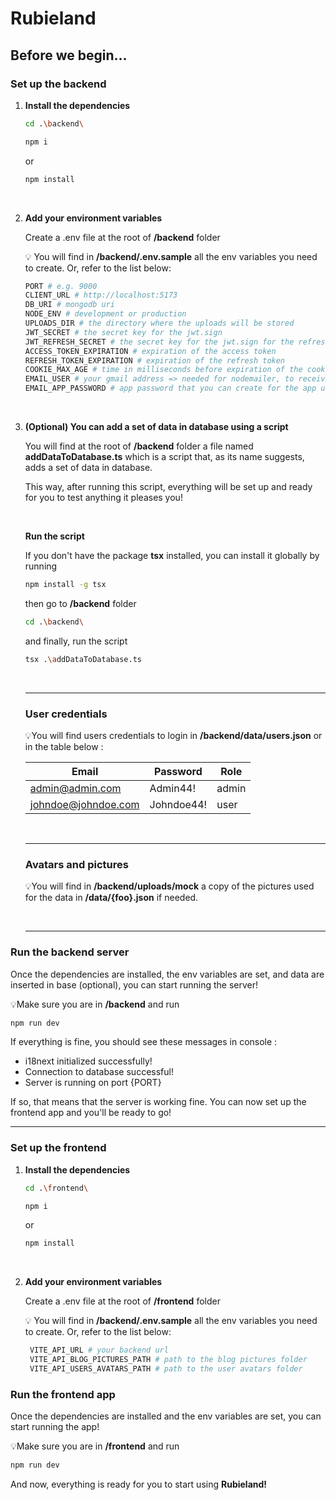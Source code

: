 # Rubieland

## Before we begin...

### Set up the backend

1. **Install the dependencies**

   ```bash
   cd .\backend\
   ```

   ```bash
   npm i
   ```

   or

   ```bash
   npm install
   ```

   <br>

2. **Add your environment variables**

   Create a .env file at the root of **/backend** folder

   💡 You will find in **/backend/.env.sample** all the env variables you need to create. Or, refer to the list below:

   ```pl
   PORT # e.g. 9000
   CLIENT_URL # http://localhost:5173
   DB_URI # mongodb uri
   NODE_ENV # development or production
   UPLOADS_DIR # the directory where the uploads will be stored
   JWT_SECRET # the secret key for the jwt.sign
   JWT_REFRESH_SECRET # the secret key for the jwt.sign for the refresh token
   ACCESS_TOKEN_EXPIRATION # expiration of the access token
   REFRESH_TOKEN_EXPIRATION # expiration of the refresh token
   COOKIE_MAX_AGE # time in milliseconds before expiration of the cookie. e.g.: "3600000" = 1 hour (3.600.000 milliseconds)
   EMAIL_USER # your gmail address => needed for nodemailer, to receive messages coming from the contact form
   EMAIL_APP_PASSWORD # app password that you can create for the app using this link: https://myaccount.google.com/apppasswords. It is also needed for nodemailer authentication
   ```

<br>

3. **(Optional) You can add a set of data in database using a script**

   You will find at the root of **/backend** folder a file named **addDataToDatabase.ts** which is a script that, as its name suggests, adds a set of data in database.

   This way, after running this script, everything will be set up and ready for you to test anything it pleases you!

    <br>

   **Run the script**

   If you don't have the package **tsx** installed, you can install it globally by running

   ```bash
   npm install -g tsx
   ```

   then go to **/backend** folder

   ```bash
   cd .\backend\
   ```

   and finally, run the script

   ```bash
   tsx .\addDataToDatabase.ts
   ```

    <br>

   ***

   ### User credentials

   💡You will find users credentials to login in **/backend/data/users.json** or in the table below :

   | Email               | Password   | Role  |
   | ------------------- | ---------- | ----- |
   | admin@admin.com     | Admin44!   | admin |
   | johndoe@johndoe.com | Johndoe44! | user  |

    <br>

   ***

   ### Avatars and pictures

   💡You will find in **/backend/uploads/mock** a copy of the pictures used for the data in **/data/{foo}.json** if needed.

    <br>

   ***

### Run the backend server

Once the dependencies are installed, the env variables are set, and data are inserted in base (optional), you can start running the server!

💡Make sure you are in **/backend** and run

```bash
npm run dev
```

If everything is fine, you should see these messages in console :

- i18next initialized successfully!
- Connection to database successful!
- Server is running on port {PORT}</u></strong>

If so, that means that the server is working fine. You can now set up the frontend app and you'll be ready to go!

<hr>

### Set up the frontend

1. **Install the dependencies**

   ```bash
   cd .\frontend\
   ```

   ```bash
   npm i
   ```

   or

   ```bash
   npm install
   ```

   <br>

2. **Add your environment variables**

   Create a .env file at the root of **/frontend** folder

   💡 You will find in **/backend/.env.sample** all the env variables you need to create. Or, refer to the list below:

   ```pl
    VITE_API_URL # your backend url
    VITE_API_BLOG_PICTURES_PATH # path to the blog pictures folder
    VITE_API_USERS_AVATARS_PATH # path to the user avatars folder
   ```

### Run the frontend app

Once the dependencies are installed and the env variables are set, you can start running the app!

💡Make sure you are in **/frontend** and run

```bash
npm run dev
```

And now, everything is ready for you to start using **Rubieland!**
